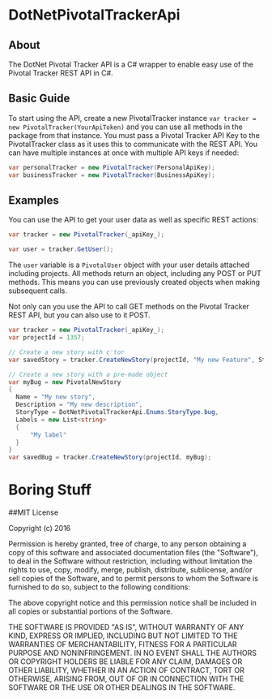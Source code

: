 # DotNetPivotalTrackerApi
## About
The DotNet Pivotal Tracker API is a C# wrapper to enable easy use of the Pivotal Tracker REST API in C#.

## Basic Guide
To start using the API, create a new PivotalTracker instance `var tracker = new PivotalTracker(YourApiToken)` and you can use all methods in the package from that instance. You must pass a Pivotal Tracker API Key to the PivotalTracker class as it uses this to communicate with the REST API. You can have multiple instances at once with multiple API keys if needed:
``` C#
var personalTracker = new PivotalTracker(PersonalApiKey);
var businessTracker = new PivotalTracker(BusinessApiKey);
```

## Examples
You can use the API to get your user data as well as specific REST actions:
``` C#
var tracker = new PivotalTracker(_apiKey_);

var user = tracker.GetUser();
```
The `user` variable is a `PivotalUser` object with your user details attached including projects. All methods return an object, including any POST or PUT methods. This means you can use previously created objects when making subsequent calls.

Not only can you use the API to call GET methods on the Pivotal Tracker REST API, but you can also use to it POST.
``` C#
var tracker = new PivotalTracker(_apiKey_);
var projectId = 1357;

// Create a new story with c'tor
var savedStory = tracker.CreateNewStory(projectId, "My new Feature", StoryType.feature, null, "My description");

// Create a new story with a pre-made object
var myBug = new PivotalNewStory
{
  Name = "My new story",
  Description = "My new description",
  StoryType = DotNetPivotalTrackerApi.Enums.StoryType.bug,
  Labels = new List<string>
  {
      "My label"
  }
}
var savedBug = tracker.CreateNewStory(projectId, myBug);
```

# Boring Stuff
##MIT License

Copyright (c) 2016

Permission is hereby granted, free of charge, to any person obtaining a copy of this software and associated documentation files (the "Software"), to deal in the Software without restriction, including without limitation the rights to use, copy, modify, merge, publish, distribute, sublicense, and/or sell copies of the Software, and to permit persons to whom the Software is furnished to do so, subject to the following conditions:

The above copyright notice and this permission notice shall be included in all copies or substantial portions of the Software.

THE SOFTWARE IS PROVIDED "AS IS", WITHOUT WARRANTY OF ANY KIND, EXPRESS OR IMPLIED, INCLUDING BUT NOT LIMITED TO THE WARRANTIES OF MERCHANTABILITY, FITNESS FOR A PARTICULAR PURPOSE AND NONINFRINGEMENT. IN NO EVENT SHALL THE AUTHORS OR COPYRIGHT HOLDERS BE LIABLE FOR ANY CLAIM, DAMAGES OR OTHER LIABILITY, WHETHER IN AN ACTION OF CONTRACT, TORT OR OTHERWISE, ARISING FROM, OUT OF OR IN CONNECTION WITH THE SOFTWARE OR THE USE OR OTHER DEALINGS IN THE SOFTWARE.
